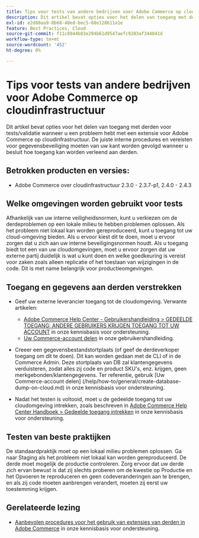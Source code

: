 ```yaml
---
title: Tips voor tests van andere bedrijven voor Adobe Commerce op cloudinfrastructuur
description: Dit artikel bevat opties voor het delen van toegang met derden voor tests/validatie wanneer u een probleem hebt met een extensie voor Adobe Commerce op cloudinfrastructuur.
exl-id: e2d80aa9-8b68-48ed-bec5-68e128611a1e
feature: Best Practices, Cloud
source-git-commit: f11c8944b83e294b61d9547aefc9203af344041d
workflow-type: tm+mt
source-wordcount: '452'
ht-degree: 0%

---
```


# Tips voor tests van andere bedrijven voor Adobe Commerce op cloudinfrastructuur

Dit artikel bevat opties voor het delen van toegang met derden voor tests/validatie wanneer u een probleem hebt met een extensie voor Adobe Commerce op cloudinfrastructuur.
De juiste interne procedures en vereisten voor gegevensbeveiliging moeten van uw kant worden gevolgd wanneer u besluit hoe toegang kan worden verleend aan derden.

## Betrokken producten en versies:

* Adobe Commerce over cloudinfrastructuur 2.3.0 - 2.3.7-p1, 2.4.0 - 2.4.3

## Welke omgevingen worden gebruikt voor tests

Afhankelijk van uw interne veiligheidsnormen, kunt u verkiezen om de derdeproblemen op een lokale milieu te hebben problemen oplossen. Als het probleem niet lokaal kan worden gereproduceerd, kunt u toegang tot uw cloud-omgeving bieden. Als u ervoor kiest dit te doen, moet u ervoor zorgen dat u zich aan uw interne beveiligingsnormen houdt. Als u toegang biedt tot een van uw cloudomgevingen, moet u ervoor zorgen dat uw externe partij duidelijk is wat u kunt doen en welke goedkeuring is vereist voor zaken zoals alleen replicatie of het toestaan van wijzigingen in de code. Dit is met name belangrijk voor productieomgevingen.

## Toegang en gegevens aan derden verstrekken

* Geef uw externe leverancier toegang tot de cloudomgeving. Verwante artikelen:

   * [Adobe Commerce Help Center - Gebruikershandleiding > GEDEELDE TOEGANG: ANDERE GEBRUIKERS KRIJGEN TOEGANG TOT UW ACCOUNT](/help/help-center-guide/help-center/magento-help-center-user-guide.md#shared-access) in onze kennisbasis voor ondersteuning.
   * [Uw Commerce-account delen](https://docs.magento.com/user-guide/magento/magento-account-share.html) in onze gebruikershandleiding.

* Creeer een gegevensbestandstortplaats (of geef de derdeverkoper toegang om dit te doen). Dit kan worden gedaan met de CLI of in de Commerce Admin. Deze stortplaats van DB zal klantengegevens verduisteren, zodat alles zij code en product SKU&#39;s, enz. krijgen, geen merkgebonden/klantengegevens. Ter referentie, gebruik [Uw Commerce-account delen] (/help/how-to/general/create-database-dump-on-cloud.md) in onze kennisbasis voor ondersteuning.
* Nadat het testen is voltooid, moet u de gedeelde toegang tot uw cloudomgeving intrekken, zoals beschreven in [Adobe Commerce Help Center Handboek > Gedeelde toegang intrekken](/help/help-center-guide/help-center/magento-help-center-user-guide.md#revoke-shared-access) in onze kennisbasis voor ondersteuning.

## Testen van beste praktijken

De standaardpraktijk moet op een lokaal milieu problemen oplossen. Ga naar Staging als het probleem niet lokaal kan worden gereproduceerd. De derde moet mogelijk de productie controleren. Zorg ervoor dat uw derde zich ervan bewust is dat zij slechts proberen om de kwestie op Productie en het Opvoeren te reproduceren en geen codeveranderingen aan te brengen, en als zij code moeten aanbrengen verandert, moeten zij eerst uw toestemming krijgen.

## Gerelateerde lezing

* [Aanbevolen procedures voor het gebruik van extensies van derden in Adobe Commerce](https://support.magento.com/hc/en-us/articles/360042361152-Best-Practices-for-using-third-party-extensions-in-Magento) in onze kennisbasis voor ondersteuning.
